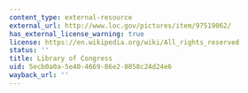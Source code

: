 ```yaml
---
content_type: external-resource
external_url: http://www.loc.gov/pictures/item/97519062/
has_external_license_warning: true
license: https://en.wikipedia.org/wiki/All_rights_reserved
status: ''
title: Library of Congress
uid: 5ecb0a0a-5e40-4669-86e2-8058c24d24e6
wayback_url: ''
---
```

